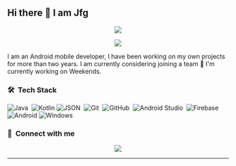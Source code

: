 ## Hi there 👋 I am Jfg

<p align="center"><img src="https://github.com/JFGdeveloper/Banners/blob/master/banner_javi.png"></p>
<p align="center"><img src="https://github.com/JFGdeveloper/Banners/blob/master/android_banner.png"></p>
I am an Android mobile developer, I have been working on my own projects for more than two years.
I am currently considering joining a team
🔭 I'm currently working on Weekends.

### 🛠 &nbsp;Tech Stack

![Java](https://img.shields.io/badge/-Java-05122A?style=flat&logo=Java&logoColor=FFA518)&nbsp;
![Kotlin](https://img.shields.io/badge/kotlin-%237F52FF.svg?style=for-the-badge&logo=kotlin&logoColor=white)
![JSON](https://img.shields.io/badge/-JSON-05122A?style=flat&logo=json&logoColor=000000)&nbsp;
![Git](https://img.shields.io/badge/-Git-05122A?style=flat&logo=git)&nbsp;
![GitHub](https://img.shields.io/badge/-GitHub-05122A?style=flat&logo=github)&nbsp;
![Android Studio](https://img.shields.io/badge/-Android%20Studio-05122A?style=flat&logo=android-studio&logoColor=3DDC84)&nbsp;
![Firebase](https://img.shields.io/badge/-Firebase-05122A?style=flat&logo=firebase&logoColor=FFCA28)&nbsp;
![Android](https://img.shields.io/badge/Android-3DDC84?style=for-the-badge&logo=android&logoColor=white)
![Windows](https://img.shields.io/badge/Windows-0078D6?style=for-the-badge&logo=windows&logoColor=white)

### :link: &nbsp;Connect with me

<p align="center">
<a href="mailto:jfgDeveloper@gmail.com"><img src="https://img.shields.io/badge/-jfgDeveloper@gmail.com-D14836?style=for-the-badge&logo=Gmail&logoColor=white"/></a>
</p>

---

<!--
**JFGdeveloper/JFGdeveloper** is a ✨ _special_ ✨ repository because its `README.md` (this file) appears on your GitHub profile.

Here are some ideas to get you started:

- 🔭 I’m currently working on ...
- 🌱 I’m currently learning ...
- 👯 I’m looking to collaborate on ...
- 🤔 I’m looking for help with ...
- 💬 Ask me about ...
- 📫 How to reach me: ...
- 😄 Pronouns: ...
- ⚡ Fun fact: ...
-->
